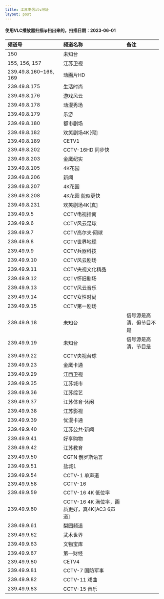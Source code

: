 ```yaml
---
title: 江苏电信itv地址
layout: post
---
```


#### 使用VLC播放器扫描ip扫出来的，扫描日期：2023-06-01

| 频道号            | 频道名称           | 备注                         |
| :---------------- | :----------------- | :--------------------------- |
| 150               | 未知台             |                              |
| 155, 156, 157     | 江苏卫视           |                              |
| 239.49.8.160~166, 169 | 动画片HD        |                              |
| 239.49.8.175      | 生活时尚           |                              |
| 239.49.8.176      | 游戏风云           |                              |
| 239.49.8.178      | 动漫秀场           |                              |
| 239.49.8.179      | 乐游               |                              |
| 239.49.8.180      | 都市剧场           |                              |
| 239.49.8.182      | 欢笑剧场4K[假]     |                              |
| 239.49.8.189      | CETV1              |                              |
| 239.49.8.202      | CCTV-16HD 同步快   |                              |
| 239.49.8.203      | 金鹰纪实           |                              |
| 239.49.8.105      | 4K花园             |                              |
| 239.49.8.206      | 新闻               |                              |
| 239.49.8.207      | 4K花园             |                              |
| 239.49.8.208      | 4K花园 貌似更快    |                              |
| 239.49.8.231      | 欢笑剧场4K[真]     |                              |
| 239.49.9.5        | CCTV电视指南       |                              |
| 239.49.9.6        | CCTV风云足球       |                              |
| 239.49.9.7        | CCTV高尔夫·网球   |                              |
| 239.49.9.8        | CCTV世界地理       |                              |
| 239.49.9.9        | CCTV兵器科技       |                              |
| 239.49.9.10       | CCTV风云剧场       |                              |
| 239.49.9.11       | CCTV央视文化精品   |                              |
| 239.49.9.12       | CCTV怀旧剧场       |                              |
| 239.49.9.13       | CCTV风云音乐       |                              |
| 239.49.9.14       | CCTV女性时尚       |                              |
| 239.49.9.15       | CCTV第一剧场       |                              |
| 239.49.9.18       | 未知台             | 信号源是高清，但节目不是     |
| 239.49.9.19       | 未知台             | 信号源是高清，节目是         |
| 239.49.9.22       | CCTV央视台球        |                              |
| 239.49.9.23       | 金鹰卡通           |                              |
| 239.49.9.29       | 江西卫视           |                              |
| 239.49.9.35       | 江苏城市           |                              |
| 239.49.9.36       | 江苏综艺           |                              |
| 239.49.9.37       | 江苏体育·休闲     |                              |
| 239.49.9.38       | 江苏影视           |                              |
| 239.49.9.39       | 优漫卡通           |                              |
| 239.49.9.40       | 江苏公共·新闻     |                              |
| 239.49.9.41       | 好享购物           |                              |
| 239.49.9.42       | 江苏教育           |                              |
| 239.49.9.50       | CGTN 俄罗斯语言   |                              |
| 239.49.9.51       | 盐城1              |                              |
| 239.49.9.54       | CCTV-1 单声道      |                              |
| 239.49.9.58       | CCTV-16            |                              |
| 239.49.9.59       | CCTV-16 4K 低位率  |                              |
| 239.49.9.60       | CCTV-16 4K 满位率，画质更好，真4K[AC3 6声道] |                    |
| 239.49.9.61       | 梨园频道           |                              |
| 239.49.9.62       | 武术世界           |                              |
| 239.49.9.63       | 文物宝库           |                              |
| 239.49.9.67       | 第一财经           |                              |
| 239.49.9.80       | CETV4              |                              |
| 239.49.9.81       | CCTV-7 国防军事    |                              |
| 239.49.9.82       | CCTV-11 戏曲       |                              |
| 239.49.9.83       | CCTV-15 音乐       |                              |


